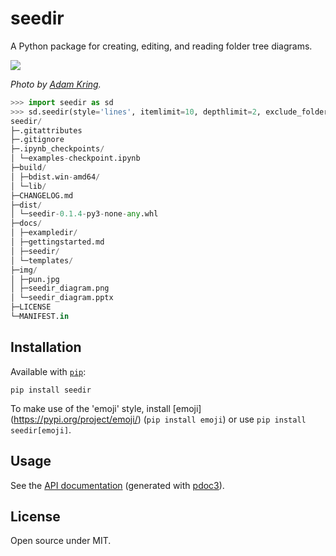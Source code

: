 # seedir
A Python package for creating, editing, and reading folder tree diagrams.

![](https://raw.githubusercontent.com/earnestt1234/seedir/master/img/pun.jpg)

*Photo by [Adam Kring](https://unsplash.com/@adamkring).*


```python
>>> import seedir as sd
>>> sd.seedir(style='lines', itemlimit=10, depthlimit=2, exclude_folders='.git')
seedir/
├─.gitattributes
├─.gitignore
├─.ipynb_checkpoints/
│ └─examples-checkpoint.ipynb
├─build/
│ ├─bdist.win-amd64/
│ └─lib/
├─CHANGELOG.md
├─dist/
│ └─seedir-0.1.4-py3-none-any.whl
├─docs/
│ ├─exampledir/
│ ├─gettingstarted.md
│ ├─seedir/
│ └─templates/
├─img/
│ ├─pun.jpg
│ ├─seedir_diagram.png
│ └─seedir_diagram.pptx
├─LICENSE
└─MANIFEST.in

```

## Installation

Available with [`pip`](https://pypi.org/project/seedir/):

```
pip install seedir
```

To make use of the 'emoji' style, install [emoji]
(https://pypi.org/project/emoji/) (`pip install emoji`) or use `pip install
seedir[emoji]`.

## Usage

See the [API documentation](https://earnestt1234.github.io/seedir/seedir/index.html) (generated with [pdoc3](https://pdoc3.github.io/pdoc/)).

## License

Open source under MIT.

